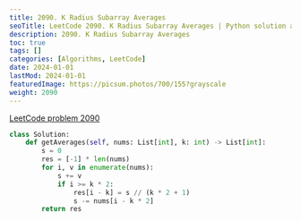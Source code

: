 ```yaml
---
title: 2090. K Radius Subarray Averages
seoTitle: LeetCode 2090. K Radius Subarray Averages | Python solution and explanation
description: 2090. K Radius Subarray Averages
toc: true
tags: []
categories: [Algorithms, LeetCode]
date: 2024-01-01
lastMod: 2024-01-01
featuredImage: https://picsum.photos/700/155?grayscale
weight: 2090
---
```


[LeetCode problem 2090](https://leetcode.com/problems/k-radius-subarray-averages/)

```python
class Solution:
    def getAverages(self, nums: List[int], k: int) -> List[int]:
        s = 0
        res = [-1] * len(nums)
        for i, v in enumerate(nums):
            s += v
            if i >= k * 2:
                res[i - k] = s // (k * 2 + 1)
                s -= nums[i - k * 2]
        return res

```
